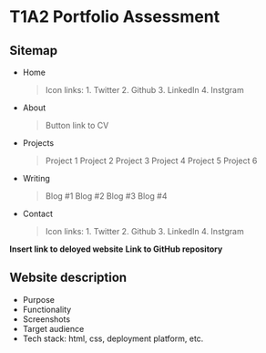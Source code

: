 # T1A2 Portfolio Assessment

## Sitemap

- Home
    > Icon links:
        1. Twitter
        2. Github
        3. LinkedIn
        4. Instgram
- About
    > Button link to CV
- Projects
    > Project 1
    > Project 2
    > Project 3
    > Project 4
    > Project 5
    > Project 6
- Writing
    > Blog #1
    > Blog #2
    > Blog #3
    > Blog #4
- Contact
     > Icon links:
        1. Twitter
        2. Github
        3. LinkedIn
        4. Instgram

**Insert link to deloyed website**
**Link to GitHub repository**

## Website description

- Purpose
- Functionality
- Screenshots
- Target audience
- Tech stack: html, css, deployment platform, etc.